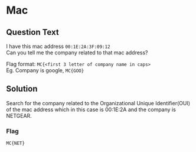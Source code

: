# Mac

## Question Text

I have this mac address `00:1E:2A:3F:09:12`  
Can you tell me the company related to that mac address?  

Flag format: `MC{<first 3 letter of company name in caps>`  
Eg. Company is google, `MC{GOO}`

## Solution
Search for the company related to the Organizational Unique Identifier(OUI) of the mac address which in this case is 00:1E:2A and the company is NETGEAR.

### Flag
`MC{NET}`

